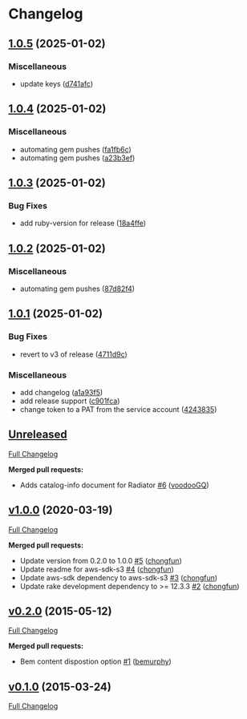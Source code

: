 # Changelog

## [1.0.5](https://github.com/Kajabi/s3_sign/compare/v1.0.4...v1.0.5) (2025-01-02)


### Miscellaneous

* update keys ([d741afc](https://github.com/Kajabi/s3_sign/commit/d741afc5537d8f10b202ca1196e280ac61677fbe))

## [1.0.4](https://github.com/Kajabi/s3_sign/compare/v1.0.3...v1.0.4) (2025-01-02)


### Miscellaneous

* automating gem pushes ([fa1fb6c](https://github.com/Kajabi/s3_sign/commit/fa1fb6c46d6d48e8e17427659ec21cb10164280c))
* automating gem pushes ([a23b3ef](https://github.com/Kajabi/s3_sign/commit/a23b3ef60978686a40bb14caf1be3eb85c18f152))

## [1.0.3](https://github.com/Kajabi/s3_sign/compare/v1.0.2...v1.0.3) (2025-01-02)


### Bug Fixes

* add ruby-version for release ([18a4ffe](https://github.com/Kajabi/s3_sign/commit/18a4ffee0c3e410f1834948849cd46d27a7c357b))

## [1.0.2](https://github.com/Kajabi/s3_sign/compare/v1.0.1...v1.0.2) (2025-01-02)


### Miscellaneous

* automating gem pushes ([87d82f4](https://github.com/Kajabi/s3_sign/commit/87d82f489558527bd3194fd3153c5d514bb39926))

## [1.0.1](https://github.com/Kajabi/s3_sign/compare/v1.0.0...v1.0.1) (2025-01-02)


### Bug Fixes

* revert to v3 of release ([4711d9c](https://github.com/Kajabi/s3_sign/commit/4711d9c46c66a802d322b6e1e29c7247d88b895a))


### Miscellaneous

* add changelog ([a1a93f5](https://github.com/Kajabi/s3_sign/commit/a1a93f52901863ef22cb78ce63dad588ca28956d))
* add release support ([c901fca](https://github.com/Kajabi/s3_sign/commit/c901fca3d02f16b734ee32f9476e4957c1313a92))
* change token to a PAT from the service account ([4243835](https://github.com/Kajabi/s3_sign/commit/42438352ecb86fcf83425eb55f8a6dcff810b7ed))

## [Unreleased](https://github.com/Kajabi/s3_sign/tree/HEAD)

[Full Changelog](https://github.com/Kajabi/s3_sign/compare/v1.0.0...HEAD)

**Merged pull requests:**

- Adds catalog-info document for Radiator [\#6](https://github.com/Kajabi/s3_sign/pull/6) ([voodooGQ](https://github.com/voodooGQ))

## [v1.0.0](https://github.com/Kajabi/s3_sign/tree/v1.0.0) (2020-03-19)

[Full Changelog](https://github.com/Kajabi/s3_sign/compare/v0.2.0...v1.0.0)

**Merged pull requests:**

- Update version from 0.2.0 to 1.0.0 [\#5](https://github.com/Kajabi/s3_sign/pull/5) ([chongfun](https://github.com/chongfun))
- Update readme for aws-sdk-s3 [\#4](https://github.com/Kajabi/s3_sign/pull/4) ([chongfun](https://github.com/chongfun))
- Update aws-sdk dependency to aws-sdk-s3 [\#3](https://github.com/Kajabi/s3_sign/pull/3) ([chongfun](https://github.com/chongfun))
- Update rake development dependency to \>= 12.3.3 [\#2](https://github.com/Kajabi/s3_sign/pull/2) ([chongfun](https://github.com/chongfun))

## [v0.2.0](https://github.com/Kajabi/s3_sign/tree/v0.2.0) (2015-05-12)

[Full Changelog](https://github.com/Kajabi/s3_sign/compare/v0.1.0...v0.2.0)

**Merged pull requests:**

- Bem content dispostion option [\#1](https://github.com/Kajabi/s3_sign/pull/1) ([bemurphy](https://github.com/bemurphy))

## [v0.1.0](https://github.com/Kajabi/s3_sign/tree/v0.1.0) (2015-03-24)

[Full Changelog](https://github.com/Kajabi/s3_sign/compare/e378a158857c03619df28c653972d34edeab952a...v0.1.0)
